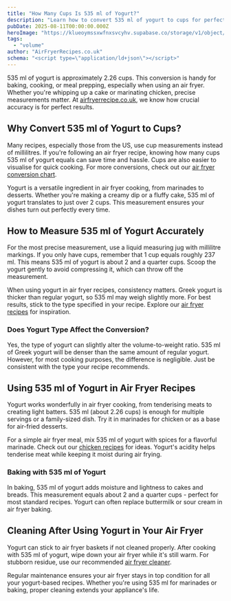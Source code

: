 ```yaml
---
title: "How Many Cups Is 535 ml of Yogurt?"
description: "Learn how to convert 535 ml of yogurt to cups for perfect baking and cooking every time. Get accurate measurements in seconds!"
pubDate: 2025-08-11T00:00:00.000Z
heroImage: "https://klueoymssxwfnxsvcyhv.supabase.co/storage/v1/object/public/md/how-many-cups-is-535-ml-of-yogurt-8683d901.webp"
tags:
  - "volume"
author: "AirFryerRecipes.co.uk"
schema: "<script type=\"application/ld+json\"></script>"
---
```


<p>535 ml of yogurt is approximately 2.26 cups. This conversion is handy for baking, cooking, or meal prepping, especially when using an air fryer. Whether you're whipping up a cake or marinating chicken, precise measurements matter. At <a href=https://www.airfryerrecipe.co.uk/>airfryerrecipe.co.uk</a>, we know how crucial accuracy is for perfect results.</p>

<h2>Why Convert 535 ml of Yogurt to Cups?</h2>
<p>Many recipes, especially those from the US, use cup measurements instead of millilitres. If you're following an air fryer recipe, knowing how many cups 535 ml of yogurt equals can save time and hassle. Cups are also easier to visualise for quick cooking. For more conversions, check out our <a href=https://www.airfryerrecipe.co.uk/air-fryer-conversion-chart>air fryer conversion chart</a>.</p>
<p>Yogurt is a versatile ingredient in air fryer cooking, from marinades to desserts. Whether you're making a creamy dip or a fluffy cake, 535 ml of yogurt translates to just over 2 cups. This measurement ensures your dishes turn out perfectly every time.</p>

<h2>How to Measure 535 ml of Yogurt Accurately</h2>
<p>For the most precise measurement, use a liquid measuring jug with millilitre markings. If you only have cups, remember that 1 cup equals roughly 237 ml. This means 535 ml of yogurt is about 2 and a quarter cups. Scoop the yogurt gently to avoid compressing it, which can throw off the measurement.</p>
<p>When using yogurt in air fryer recipes, consistency matters. Greek yogurt is thicker than regular yogurt, so 535 ml may weigh slightly more. For best results, stick to the type specified in your recipe. Explore our <a href=https://www.airfryerrecipe.co.uk/recipes>air fryer recipes</a> for inspiration.</p>

<h3>Does Yogurt Type Affect the Conversion?</h3>
<p>Yes, the type of yogurt can slightly alter the volume-to-weight ratio. 535 ml of Greek yogurt will be denser than the same amount of regular yogurt. However, for most cooking purposes, the difference is negligible. Just be consistent with the type your recipe recommends.</p>

<h2>Using 535 ml of Yogurt in Air Fryer Recipes</h2>
<p>Yogurt works wonderfully in air fryer cooking, from tenderising meats to creating light batters. 535 ml (about 2.26 cups) is enough for multiple servings or a family-sized dish. Try it in marinades for chicken or as a base for air-fried desserts.</p>
<p>For a simple air fryer meal, mix 535 ml of yogurt with spices for a flavorful marinade. Check out our <a href=https://www.airfryerrecipe.co.uk/recipe-category/chicken>chicken recipes</a> for ideas. Yogurt's acidity helps tenderise meat while keeping it moist during air frying.</p>

<h3>Baking with 535 ml of Yogurt</h3>
<p>In baking, 535 ml of yogurt adds moisture and lightness to cakes and breads. This measurement equals about 2 and a quarter cups - perfect for most standard recipes. Yogurt can often replace buttermilk or sour cream in air fryer baking.</p>

<h2>Cleaning After Using Yogurt in Your Air Fryer</h2>
<p>Yogurt can stick to air fryer baskets if not cleaned properly. After cooking with 535 ml of yogurt, wipe down your air fryer while it's still warm. For stubborn residue, use our recommended <a href=https://www.airfryerrecipe.co.uk/air-fryer-cleaner>air fryer cleaner</a>.</p>
<p>Regular maintenance ensures your air fryer stays in top condition for all your yogurt-based recipes. Whether you're using 535 ml for marinades or baking, proper cleaning extends your appliance's life.</p>